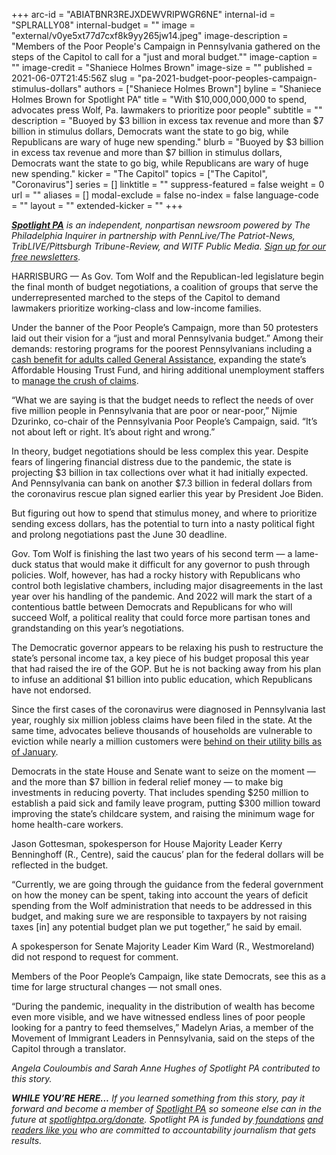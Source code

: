+++
arc-id = "ABIATBNR3REJXDEWVRIPWGR6NE"
internal-id = "SPLRALLY08"
internal-budget = ""
image = "external/v0ye5xt77d7cxf8k9yy265jw14.jpeg"
image-description = "Members of the Poor People's Campaign in Pennsylvania gathered on the steps of the Capitol to call for a \"just and moral budget.\""
image-caption = ""
image-credit = "Shaniece Holmes Brown"
image-size = ""
published = 2021-06-07T21:45:56Z
slug = "pa-2021-budget-poor-peoples-campaign-stimulus-dollars"
authors = ["Shaniece Holmes Brown"]
byline = "Shaniece Holmes Brown for Spotlight PA"
title = "With $10,000,000,000 to spend, advocates press Wolf, Pa. lawmakers to prioritize poor people"
subtitle = ""
description = "Buoyed by $3 billion in excess tax revenue and more than $7 billion in stimulus dollars, Democrats want the state to go big, while Republicans are wary of huge new spending."
blurb = "Buoyed by $3 billion in excess tax revenue and more than $7 billion in stimulus dollars, Democrats want the state to go big, while Republicans are wary of huge new spending."
kicker = "The Capitol"
topics = ["The Capitol", "Coronavirus"]
series = []
linktitle = ""
suppress-featured = false
weight = 0
url = ""
aliases = []
modal-exclude = false
no-index = false
language-code = ""
layout = ""
extended-kicker = ""
+++

<a href="https://lesspage.com/"><i><b>Spotlight PA</b></i></a><i> is an independent, nonpartisan newsroom powered by The Philadelphia Inquirer in partnership with PennLive/The Patriot-News, TribLIVE/Pittsburgh Tribune-Review, and WITF Public Media. </i><a href="https://lesspage.com/newsletters"><i>Sign up for our free newsletters</i></a><i>.</i>

HARRISBURG — As Gov. Tom Wolf and the Republican-led legislature begin the final month of budget negotiations, a coalition of groups that serve the underrepresented marched to the steps of the Capitol to demand lawmakers prioritize working-class and low-income families.

Under the banner of the Poor People’s Campaign, more than 50 protesters laid out their vision for a “just and moral Pennsylvania budget.” Among their demands: restoring programs for the poorest Pennsylvanians including a <a href="https://www.inquirer.com/news/general-assistance-pennsylvania-low-income-homeless-project-home-20190710.html">cash benefit for adults called General Assistance</a>, expanding the state’s Affordable Housing Trust Fund, and hiring additional unemployment staffers to <a href="https://lesspage.com/news/2021/05/pa-unemployment-claims-overhaul-ibm-gsi-benefits-labor-industry/">manage the crush of claims</a>.

“What we are saying is that the budget needs to reflect the needs of over five million people in Pennsylvania that are poor or near-poor,” Nijmie Dzurinko, co-chair of the Pennsylvania Poor People’s Campaign, said. “It’s not about left or right. It’s about right and wrong.”

<script src="https://lesspage.com/embed.js" async></script><div data-spl-embed-version="1" data-spl-src="https://lesspage.com/embeds/newsletter/"></div>

In theory, budget negotiations should be less complex this year. Despite fears of lingering financial distress due to the pandemic, the state is projecting $3 billion in tax collections over what it had initially expected. And Pennsylvania can bank on another $7.3 billion in federal dollars from the coronavirus rescue plan signed earlier this year by President Joe Biden.

But figuring out how to spend that stimulus money, and where to prioritize sending excess dollars, has the potential to turn into a nasty political fight and prolong negotiations past the June 30 deadline.

Gov. Tom Wolf is finishing the last two years of his second term — a lame-duck status that would make it difficult for any governor to push through policies. Wolf, however, has had a rocky history with Republicans who control both legislative chambers, including major disagreements in the last year over his handling of the pandemic. And 2022 will mark the start of a contentious battle between Democrats and Republicans for who will succeed Wolf, a political reality that could force more partisan tones and grandstanding on this year’s negotiations.

The Democratic governor appears to be relaxing his push to restructure the state’s personal income tax, a key piece of his budget proposal this year that had raised the ire of the GOP. But he is not backing away from his plan to infuse an additional $1 billion into public education, which Republicans have not endorsed.

Since the first cases of the coronavirus were diagnosed in Pennsylvania last year, roughly six million jobless claims have been filed in the state. At the same time, advocates believe thousands of households are vulnerable to eviction while nearly a million customers were <a href="https://www.inquirer.com/business/pennsylvania-pa-utilities-shutoff-puc-virus-coronavirus-covid-20210111.html">behind on their utility bills as of January</a>.

Democrats in the state House and Senate want to seize on the moment — and the more than $7 billion in federal relief money — to make big investments in reducing poverty. That includes spending $250 million to establish a paid sick and family leave program, putting $300 million toward improving the state’s childcare system, and raising the minimum wage for home health-care workers.

Jason Gottesman, spokesperson for House Majority Leader Kerry Benninghoff (R., Centre), said the caucus’ plan for the federal dollars will be reflected in the budget.

<script src="https://lesspage.com/embed.js" async></script><div data-spl-embed-version="1" data-spl-src="https://lesspage.com/embeds/donate/?teaser_text=If%20you%20learned%20something%20from%20this%20report%2C%20pay%20it%20forward%20and%20become%20a%20member%20of%20Spotlight%20PA%20so%20someone%20else%20can%20in%20the%20future."></div>


“Currently, we are going through the guidance from the federal government on how the money can be spent, taking into account the years of deficit spending from the Wolf administration that needs to be addressed in this budget, and making sure we are responsible to taxpayers by not raising taxes [in] any potential budget plan we put together,” he said by email.

A spokesperson for Senate Majority Leader Kim Ward (R., Westmoreland) did not respond to request for comment.

Members of the Poor People’s Campaign, like state Democrats, see this as a time for large structural changes — not small ones.

“During the pandemic, inequality in the distribution of wealth has become even more visible, and we have witnessed endless lines of poor people looking for a pantry to feed themselves,” Madelyn Arias, a member of the Movement of Immigrant Leaders in Pennsylvania, said on the steps of the Capitol through a translator.

<i>Angela Couloumbis and Sarah Anne Hughes of Spotlight PA contributed to this story.</i>

<i><b>WHILE YOU’RE HERE...</b></i><i> If you learned something from this story, pay it forward and become a member of </i><a href="https://lesspage.com/"><i>Spotlight PA</i></a><i> so someone else can in the future at </i><a href="http://spotlightpa.org/donate"><i>spotlightpa.org/donate</i></a><i>. Spotlight PA is funded by</i><a href="https://lesspage.com/support"><i> foundations</i></a><i> </i><a href="https://lesspage.com/support"><i>and readers like you</i></a><i> who are committed to accountability journalism that gets results.</i>
